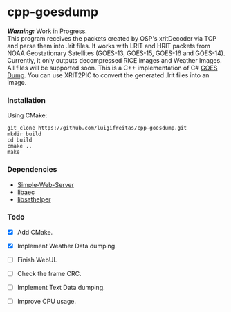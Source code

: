 # cpp-goesdump
***Warning:*** Work in Progress.<br>
This program receives the packets created by OSP's xritDecoder via TCP and parse them into .lrit files.
It works with LRIT and HRIT packets from NOAA Geostationary Satellites (GOES-13, GOES-15, GOES-16 and GOES-14). 
Currently, it only outputs decompressed RICE images and Weather Images. All files will be supported soon.
This is a C++ implementation of C# [GOES Dump](https://github.com/opensatelliteproject/goesdump). 
You can use XRIT2PIC to convert the generated .lrit files into an image.

### Installation 
Using CMake:
```
git clone https://github.com/luigifreitas/cpp-goesdump.git
mkdir build
cd build
cmake ..
make
```

### Dependencies 
- [Simple-Web-Server](https://github.com/eidheim/Simple-Web-Server)
- [libaec](https://github.com/MathisRosenhauer/libaec)
- [libsathelper](https://github.com/opensatelliteproject/libsathelper)

### Todo 
- [x] Add CMake.
- [x] Implement Weather Data dumping.
- [ ] Finish WebUI.
- [ ] Check the frame CRC.
- [ ] Implement Text Data dumping. 
- [ ] Improve CPU usage.

